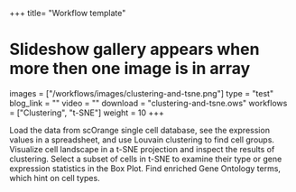 +++
title= "Workflow template"
# Slideshow gallery appears when more then one image is in array
images =  ["/workflows/images/clustering-and-tsne.png"]
type = "test"
blog_link =  ""
video = ""
download = "clustering-and-tsne.ows"
workflows = ["Clustering", "t-SNE"]
weight = 10
+++

Load the data from scOrange single cell database, see the expression values in a spreadsheet, and use Louvain clustering to find cell groups. Visualize cell landscape in a t-SNE projection and inspect the results of clustering. Select a subset of cells in t-SNE to examine their type or gene expression statistics in the Box Plot. Find enriched Gene Ontology terms, which hint on cell types.
